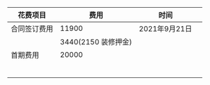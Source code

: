 | 花费项目     | 费用  | 时间          |      |
| ------------ | ----- | ------------- | ---- |
| 合同签订费用 | 11900 | 2021年9月21日 |      |
|              | 3440(2150 装修押金)  |               |      |
| 首期费用     | 20000 |               |      |
|              |       |               |      |
|              |       |               |      |
|              |       |               |      |
|              |       |               |      |
|              |       |               |      |
|              |       |               |      |

